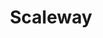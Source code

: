 ---
title: Scaleway
menu:
  product_pharmer_0.1.0-alpha.1:
    identifier: scaleway
    name: Scaleway
    parent: cloud
    weight: 35
menu_name: product_pharmer_0.1.0-alpha.1 
---